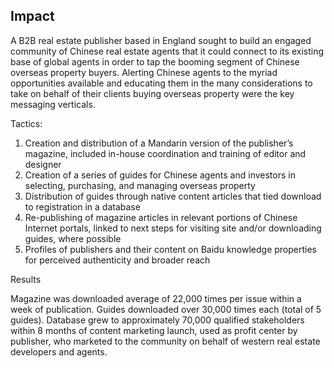 ## Impact 

A B2B real estate publisher based in England sought to build an engaged community of Chinese real estate agents that it could connect to its existing base of global agents in order to tap the booming segment of Chinese overseas property buyers. Alerting Chinese agents to the myriad opportunities available and educating them in the many considerations to take on behalf of their clients buying overseas property were the key messaging verticals.

Tactics:

1.  Creation and distribution of a Mandarin version of the publisher’s magazine, included in-house coordination and training of editor and designer
2.  Creation of a series of guides for Chinese agents and investors in selecting, purchasing, and managing overseas property
3.  Distribution of guides through native content articles that tied download to registration in a database
4.  Re-publishing of magazine articles in relevant portions of Chinese Internet portals, linked to next steps for visiting site and/or downloading guides, where possible
5.  Profiles of publishers and their content on Baidu knowledge properties for perceived authenticity and broader reach

Results

Magazine was downloaded average of 22,000 times per issue within a week of publication. Guides downloaded over 30,000 times each (total of 5 guides). Database grew to approximately 70,000 qualified stakeholders within 8 months of content marketing launch, used as profit center by publisher, who marketed to the community on behalf of western real estate developers and agents.